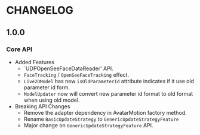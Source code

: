 CHANGELOG
================

1.0.0
---------

### Core API

- Added Features
  - `UDPOpenSeeFaceDataReader' API.
  - `FaceTracking` / `OpenSeeFaceTracking` effect.
  - `Live2DModel` has new `isOldParameterId` attribute indicates if it use old parameter id form.
  - `ModelUpdater` now will convert new parameter id format to old format when using old model.
- Breaking API Changes
  - Remove the adapter dependency in AvatarMotion factory method.
  - Rename `BasicUpdateStrategy` to `GenericUpdateStrategyFeature`
  - Major change on `GenericUpdateStrategyFeature` API.
